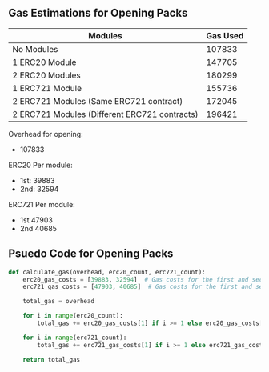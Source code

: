## Gas Estimations for Opening Packs

| Modules                                       | Gas Used |
| --------------------------------------------- | -------- |
| No Modules                                    | 107833   |
| 1 ERC20 Module                                | 147705   |
| 2 ERC20 Modules                               | 180299   |
| 1 ERC721 Module                               | 155736   |
| 2 ERC721 Modules (Same ERC721 contract)       | 172045   |
| 2 ERC721 Modules (Different ERC721 contracts) | 196421   |

Overhead for opening:

- 107833

ERC20 Per module:

- 1st: 39883
- 2nd: 32594

ERC721 Per module:

- 1st 47903
- 2nd 40685

## Psuedo Code for Opening Packs

```python
def calculate_gas(overhead, erc20_count, erc721_count):
    erc20_gas_costs = [39883, 32594]  # Gas costs for the first and second ERC20 modules
    erc721_gas_costs = [47903, 40685]  # Gas costs for the first and second ERC721 modules

    total_gas = overhead

    for i in range(erc20_count):
        total_gas += erc20_gas_costs[1] if i >= 1 else erc20_gas_costs[0]

    for i in range(erc721_count):
        total_gas += erc721_gas_costs[1] if i >= 1 else erc721_gas_costs[0]

    return total_gas
```
